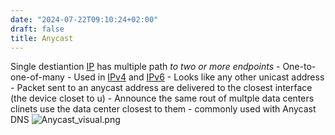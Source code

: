 ```yaml
---
date: "2024-07-22T09:10:24+02:00"
draft: false
title: Anycast
---
```


Single destiantion [IP](/Notes/posts/Network/Ref_OSI/IP) has multiple
path *to two or more endpoints* - One-to-one-of-many - Used in
[IPv4](/Notes/posts/Network/basic_network_connections/IPv4_address) and
[IPv6](/Notes/posts/Network/IPv6_address) - Looks like any other unicast
address - Packet sent to an anycast address are delivered to the closest
interface (the device closet to u) - Announce the same rout of multple
data centers clinets use the data center closest to them - commonly used
with Anycast DNS ![Anycast_visual.png](/Notes/Anycast_visual.png)
